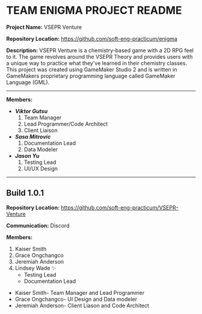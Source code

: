 # TEAM ENIGMA PROJECT README

**Project Name:** VSEPR Venture

**Repository Location:** https://github.com/soft-eng-practicum/enigma

**Description:** VSEPR Venture is a chemistry-based game with a 2D RPG feel to it. The game revolves around the VSEPR Theory and provides users with a unique way to practice what they've learned in their chemistry classes. 
This project was created using GameMaker Studio 2 and is written in GameMakers proprietary programming language called GameMaker Language (GML).

***

**Members:**
* ***Viktor Gutsu***
  1. Team Manager
  2. Lead Programmer/Code Architect
  3. Client Liaison
* ***Sasa Mitrovic***
  1. Documentation Lead
  2. Data Modeler
* ***Jason Yu***
  1. Testing Lead
  2. UI/UX Design
  

***  
  
## Build 1.0.1

**Repository Location:** https://github.com/soft-eng-practicum/VSEPR-Venture

**Communication:** Discord

**Members:**

1. Kaiser Smith
2. Grace Ongchangco
3. Jeremiah Anderson
4. Lindsey Wade :sparkles:
	* Testing Lead
	* Documentation Lead

- Kaiser Smith- Team Manager and Lead Programmer
- Grace Ongchangco- UI Design and Data modeler
- Jeremiah Anderson- Client Liason and Code Architect

